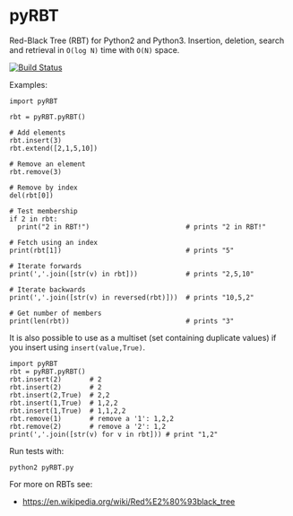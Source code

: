 # pyRBT

Red-Black Tree (RBT) for Python2 and Python3. 
Insertion, deletion, search and retrieval in `O(log N)` time with `O(N)` space.

[![Build Status](https://travis-ci.org/noporpoise/pyRBT.svg?branch=master)](https://travis-ci.org/noporpoise/pyRBT)

Examples:

    import pyRBT
    
    rbt = pyRBT.pyRBT()
    
    # Add elements
    rbt.insert(3)
    rbt.extend([2,1,5,10])
    
    # Remove an element
    rbt.remove(3)
    
    # Remove by index
    del(rbt[0])
    
    # Test membership
    if 2 in rbt:
      print("2 in RBT!")                        # prints "2 in RBT!"
    
    # Fetch using an index
    print(rbt[1])                               # prints "5"
    
    # Iterate forwards
    print(','.join([str(v) in rbt]))            # prints "2,5,10"
    
    # Iterate backwards
    print(','.join([str(v) in reversed(rbt)]))  # prints "10,5,2"
    
    # Get number of members
    print(len(rbt))                             # prints "3"

It is also possible to use as a multiset (set containing duplicate values) if
you insert using `insert(value,True)`.

    import pyRBT
    rbt = pyRBT.pyRBT()
    rbt.insert(2)       # 2
    rbt.insert(2)       # 2
    rbt.insert(2,True)  # 2,2
    rbt.insert(1,True)  # 1,2,2
    rbt.insert(1,True)  # 1,1,2,2
    rbt.remove(1)       # remove a '1': 1,2,2
    rbt.remove(2)       # remove a '2': 1,2
    print(','.join([str(v) for v in rbt])) # print "1,2"

Run tests with:

    python2 pyRBT.py

For more on RBTs see:

* https://en.wikipedia.org/wiki/Red%E2%80%93black_tree
